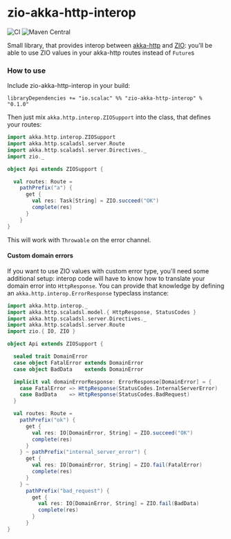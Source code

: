 # zio-akka-http-interop

![CI](https://github.com/ScalaConsultants/zio-akka-http-interop/workflows/Scala%20CI/badge.svg)
![Maven Central](https://img.shields.io/maven-central/v/io.scalac/zio-akka-http-interop_2.13.svg)

Small library, that provides interop between [akka-http](https://doc.akka.io/docs/akka-http/current/index.html) and [ZIO](https://zio.dev/): you'll be able to use ZIO values in your akka-http routes instead of `Future`s

### How to use

Include zio-akka-http-interop in your build:

```
libraryDependencies += "io.scalac" %% "zio-akka-http-interop" % "0.1.0"
```

Then just mix `akka.http.interop.ZIOSupport` into the class, that defines your routes:

```scala
import akka.http.interop.ZIOSupport
import akka.http.scaladsl.server.Route
import akka.http.scaladsl.server.Directives._
import zio._

object Api extends ZIOSupport {

  val routes: Route =
    pathPrefix("a") {
      get {
        val res: Task[String] = ZIO.succeed("OK")
        complete(res)
      }
    }
}
```

This will work with `Throwable` on the error channel.

#### Custom domain errors

If you want to use ZIO values with custom error type, you'll need some additional setup: interop code will have to know how to translate your domain error into `HttpResponse`.
You can provide that knowledge by defining an `akka.http.interop.ErrorResponse` typeclass instance:

```scala
import akka.http.interop._
import akka.http.scaladsl.model.{ HttpResponse, StatusCodes }
import akka.http.scaladsl.server.Directives._
import akka.http.scaladsl.server.Route
import zio.{ IO, ZIO }

object Api extends ZIOSupport {

  sealed trait DomainError
  case object FatalError extends DomainError
  case object BadData    extends DomainError

  implicit val domainErrorResponse: ErrorResponse[DomainError] = {
    case FatalError => HttpResponse(StatusCodes.InternalServerError)
    case BadData    => HttpResponse(StatusCodes.BadRequest)
  }

  val routes: Route =
    pathPrefix("ok") {
      get {
        val res: IO[DomainError, String] = ZIO.succeed("OK")
        complete(res)
      }
    } ~ pathPrefix("internal_server_error") {
      get {
        val res: IO[DomainError, String] = ZIO.fail(FatalError)
        complete(res)
      }
    } ~
      pathPrefix("bad_request") {
        get {
          val res: IO[DomainError, String] = ZIO.fail(BadData)
          complete(res)
        }
      }
}
```
